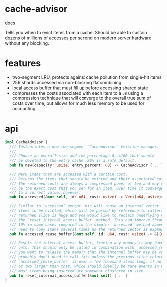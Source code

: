 # cache-advisor

[docs](https://docs.rs/cache-advisor)

Tells you when to evict items from a cache. Should be able to sustain
dozens of millions of accesses per second on modern server hardware
without any blocking.

# features

* two-segment LRU, protects against cache pollution from single-hit items
* 256 shards accessed via non-blocking flatcombining
* local access buffer that must fill up before accessing shared state
* compresses the costs associated with each item to a `u8` using a compression
  technique that will converge to the overall true sum of costs over time, but
  allows for much less memory to be used for accounting.

# api

```rust
impl CacheAdvisor {
  /// Instantiates a new two-segment `CacheAdvisor` eviction manager.
  ///
  /// Choose an overall size and the percentage 0..=100 that should
  /// be devoted to the entry cache. 20% is a safe default.
  pub fn new(capacity: usize, entry_percent: u8) -> CacheAdvisor { .. }

  /// Mark items that are accessed with a certain cost.
  /// Returns the items that should be evicted and their associated costs.
  /// The returned costs are always a compressed power of two and may not
  /// be the exact cost that you set for an item. Over time it converges
  /// to a correct value, however.
  pub fn accessed(&mut self, id: u64, cost: usize) -> Vec<(u64, usize)> { .. }

  /// Similar to `accessed` except this will reuse an internal vector for storing
  /// items to be evicted, which will be passed by reference to callers. If the
  /// returned slice is huge and you would like to reclaim underlying memory, call
  /// the `reset_internal_access_buffer` method. This can improve throughput by around
  /// 10% in some cases compared to the simpler `accessed` method above (which may
  /// need to copy items several times as the returned vector is expanded).
  pub fn accessed_reuse_buffer(&mut self, id: u64, cost: usize) -> &[(u64, usize)] { .. }

  /// Resets the internal access buffer, freeing any memory it may have been holding
  /// onto. This should only be called in combination with `accessed_reuse_buffer` if
  /// you want to release the memory that the internal buffer may be consuming. You
  /// probably don't need to call this unless the previous slice returned by
  /// `accessed_reuse_buffer` is over a few thousand items long, if not an order of magnitude
  /// or two larger than that, which should ideally be rare events in workloads where
  /// most items being inserted are somewhat clustered in size.
  pub fn reset_internal_access_buffer(&mut self) { .. }
}
```
